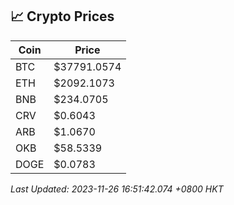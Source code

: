 ## 📈 Crypto Prices

| Coin | Price |
| ---- | ----- |
| BTC | $37791.0574 |
| ETH | $2092.1073 |
| BNB | $234.0705 |
| CRV | $0.6043 |
| ARB | $1.0670 |
| OKB | $58.5339 |
| DOGE | $0.0783 |

_Last Updated: 2023-11-26 16:51:42.074 +0800 HKT_